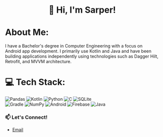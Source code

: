 <div align="center">

# 👋 Hi, I'm Sarper!

</div>

# About Me:
I have a Bachelor's degree in Computer Engineering with a focus on Android app development. 
I primarily use Kotlin and Java and have been building applications independently using technologies such as Dagger Hilt, Retrofit, and MVVM architecture.


# 💻 Tech Stack:
![Pandas](https://img.shields.io/badge/pandas-%23150458.svg?style=for-the-badge&logo=pandas&logoColor=white) ![Kotlin](https://img.shields.io/badge/kotlin-%237F52FF.svg?style=for-the-badge&logo=kotlin&logoColor=white) ![Python](https://img.shields.io/badge/python-3670A0?style=for-the-badge&logo=python&logoColor=ffdd54) ![C](https://img.shields.io/badge/c-%2300599C.svg?style=for-the-badge&logo=c&logoColor=white) ![SQLite](https://img.shields.io/badge/sqlite-%2307405e.svg?style=for-the-badge&logo=sqlite&logoColor=white) <br>
![Gradle](https://img.shields.io/badge/Gradle-02303A.svg?style=for-the-badge&logo=Gradle&logoColor=white) ![NumPy](https://img.shields.io/badge/numpy-%23013243.svg?style=for-the-badge&logo=numpy&logoColor=white) ![Android](https://img.shields.io/badge/Android-3DDC84?style=for-the-badge&logo=android&logoColor=white) ![Firebase](https://img.shields.io/badge/firebase-a08021?style=for-the-badge&logo=firebase&logoColor=ffcd34) ![Java](https://img.shields.io/badge/java-%23ED8B00.svg?style=for-the-badge&logo=openjdk&logoColor=white)
### 📫 Let's Connect!
- [Email](mailto:tzl.sarper@gmail.com)



